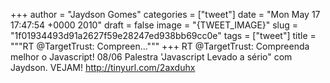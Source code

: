 
+++
author = "Jaydson Gomes"
categories = ["tweet"]
date = "Mon May 17 17:47:54 +0000 2010"
draft = false
image = "{TWEET_IMAGE}"
slug = "1f01934493d91a2627f59e28247ed938bb69cc0e"
tags = ["tweet"]
title = """RT @TargetTrust: Compreen..."""
+++
RT @TargetTrust: Compreenda melhor o Javascript! 08/06  Palestra  'Javascript Levado a sério" com Jaydson. VEJAM! http://tinyurl.com/2axduhx

